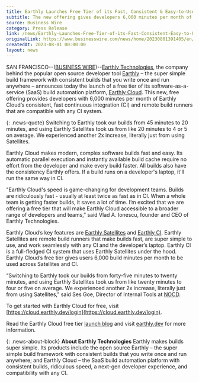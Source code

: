 ```yaml
---
title: Earthly Launches Free Tier of its Fast, Consistent & Easy-to-Use SaaS Build Automation Platform
subtitle: The new offering gives developers 6,000 minutes per month of Earthly Cloud’s remote build runners and continuous integration
source: Business Wire
category: Press Release
link: /news/Earthly-Launches-Free-Tier-of-its-Fast-Consistent-Easy-to-Use-SaaS-Build-Automation-Platform
originalLink: https://www.businesswire.com/news/home/20230801391405/en/Earthly-Launches-Free-Tier-of-its-Fast-Consistent-Easy-to-Use-SaaS-Build-Automation-Platform
createdAt: 2023-08-01 00:00:00
layout: news
---
```


SAN FRANCISCO--([BUSINESS WIRE](https://www.businesswire.com/))--[Earthly Technologies](https://earthly.dev/), the company behind the popular open source developer tool [Earthly](https://earthly.dev/earthly-core) – the super simple build framework with consistent builds that you write once and run anywhere – announces today the launch of a free tier of its software-as-a-service (SaaS) build automation platform, [Earthly Cloud](https://earthly.dev/earthly-cloud). This new, free offering provides developers with 6,000 minutes per month of Earthly Cloud’s consistent, fast continuous integration (CI) and remote build runners that are compatible with any CI system.

{: .news-quote}
Switching to Earthly took our builds from 45 minutes to 20 minutes, and using Earthly Satellites took us from like 20 minutes to 4 or 5 on average. We experienced another 2x increase, literally just from using Satellites.

Earthly Cloud makes modern, complex software builds fast and easy. Its automatic parallel execution and instantly available build cache require no effort from the developer and make every build faster. All builds also have the consistency Earthly offers. If a build runs on a developer's laptop, it'll run the same way in CI.

"Earthly Cloud's speed is game-changing for development teams. Builds are ridiculously fast - usually at least twice as fast as in CI. When a whole team is getting faster builds, it saves a lot of time. I’m excited that we are offering a free tier that will make Earthly Cloud accessible to a broader range of developers and teams,” said Vlad A. Ionescu, founder and CEO of Earthly Technologies.

Earthly Cloud’s key features are [Earthly Satellites](https://earthly.dev/earthly-satellites) and [Earthly CI](https://earthly.dev/). Earthly Satellites are remote build runners that make builds fast, are super simple to use, and work seamlessly with any CI and the developer’s laptop. Earthly CI is a full-fledged CI system that uses Earthly Satellites under the hood. Earthly Cloud’s free tier gives users 6,000 build minutes per month to be used across Satellites and CI.

“Switching to Earthly took our builds from forty-five minutes to twenty minutes, and using Earthly Satellites took us from like twenty minutes to four or five on average. We experienced another 2x increase, literally just from using Satellites,” said Ses Goe, Director of Internal Tools at [NOCD](https://www.treatmyocd.com/).

To get started with Earthly Cloud for free, visit [https://cloud.earthly.dev/login](https://cloud.earthly.dev/login).

Read the Earthly Cloud free tier [launch blog](https://earthly.dev/blog/earthly-cloud-free-tier-launch/) and visit [earthly.dev](https://earthly.dev/) for more information.

{: .news-about-block}
**About Earthly Technologies**
Earthly makes builds super simple. Its products include the open source Earthly – the super simple build framework with consistent builds that you write once and run anywhere; and Earthly Cloud – the SaaS build automation platform with consistent builds, ridiculous speed, a next-gen developer experience, and compatibility with any CI.
